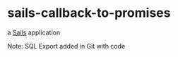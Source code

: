# sails-callback-to-promises

a [Sails](http://sailsjs.org) application

Note: SQL Export added in Git with code